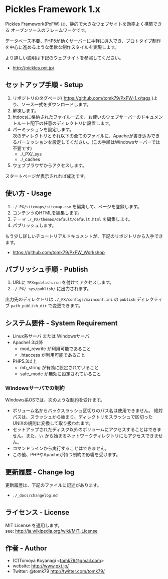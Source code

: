 # Pickles Framework 1.x

Pickles Framework(PxFW) は、静的で大きなウェブサイトを効率よく構築できる オープンソースのフレームワークです。

データベース不要、PHP5が動くサーバーに手軽に導入でき、プロトタイプ制作を中心に進めるような柔軟な制作スタイルを実現します。

より詳しい説明は下記のウェブサイトを参照してください。

- <a href="http://pickles.pxt.jp/">http://pickles.pxt.jp/</a>


## セットアップ手順 - Setup

1. リポジトリのタグページ( https://github.com/tomk79/PxFW-1.x/tags )より、ソース一式をダウンロードします。
2. 解凍します。
3. htdocsに格納されたファイル一式を、お使いのウェブサーバーのドキュメントルート配下の任意のディレクトリに設置します。
4. パーミッションを設定します。<br />次のディレクトリとそれ以下の全てのファイルに、Apacheが書き込みできるパーミッションを設定してください。(この手順はWindowsサーバーでは不要です)
    - ./_PX/_sys
    - ./_caches
5. ウェブブラウザからアクセスします。

スタートページが表示されれば成功です。



## 使い方 - Usage

1. `./_PX/sitemaps/sitemap.csv` を編集して、ページを登録します。
2. コンテンツのHTMLを編集します。
3. テーマ `./_PX/themes/default/default.html` を編集します。
4. パブリッシュします。

もう少し詳しいチュートリアルドキュメントが、下記のリポジトリから入手できます。

- <a href="https://github.com/tomk79/PxFW_Workshop">https://github.com/tomk79/PxFW_Workshop</a>


## パブリッシュ手順 - Publish

1. URLに `?PX=publish.run` を付けてアクセスします。
2. `./_PX/_sys/publish/` に出力されます。

出力先のディレクトリは `./_PX/configs/mainconf.ini` の
`publish` ディレクティブ `path_publish_dir` で変更できます。



## システム要件 - System Requirement

- Linux系サーバ または Windowsサーバ
- Apache1.3以降
    - mod_rewrite が利用可能であること
    - .htaccess が利用可能であること
- PHP5.3以上
    - mb_string が有効に設定されていること
    - safe_mode が無効に設定されていること



### Windowsサーバでの制約

Windows系OSでは、次のような制約を受けます。

- ボリューム名からバックスラッシュ区切りのパス名は使用できません。
絶対パスは、スラッシュから始まり、ディレクトリをスラッシュで区切ったUNIXの規則に変換して取り扱われます。
- セットアップされたディスク以外のボリュームにアクセスすることはできません。また、`\\` から始まるネットワークディレクトリにもアクセスできません。
- コマンドラインから実行することはできません。
- この他、PHPやApacheが持つ制約の影響を受けます。



## 更新履歴 - Change log

更新履歴は、下記のファイルに記述があります。

- `./_docs/changelog.md`


## ライセンス - License

MIT License を適用します。<br />
see: <a href="http://ja.wikipedia.org/wiki/MIT_License">http://ja.wikipedia.org/wiki/MIT_License</a>


## 作者 - Author

- (C)Tomoya Koyanagi &lt;tomk79@gmail.com&gt;
- website: <a href="http://www.pxt.jp/">http://www.pxt.jp/</a>
- Twitter: @tomk79 <a href="http://twitter.com/tomk79/">http://twitter.com/tomk79/</a>


